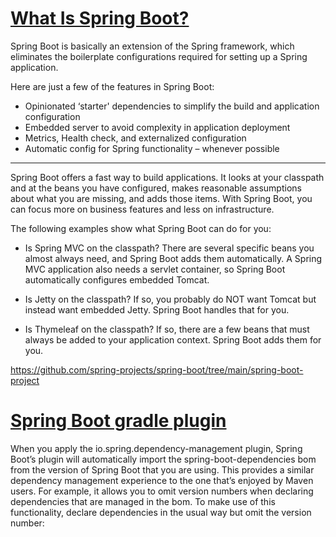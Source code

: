 # [What Is Spring Boot?](https://www.baeldung.com/spring-vs-spring-boot)
Spring Boot is basically an extension of the Spring framework, which eliminates the boilerplate configurations required for setting up a Spring application.

Here are just a few of the features in Spring Boot:

- Opinionated ‘starter' dependencies to simplify the build and application configuration
- Embedded server to avoid complexity in application deployment
- Metrics, Health check, and externalized configuration
- Automatic config for Spring functionality – whenever possible
---
Spring Boot offers a fast way to build applications. 
It looks at your classpath and at the beans you have configured, makes reasonable assumptions about what you are missing, and adds those items. 
With Spring Boot, you can focus more on business features and less on infrastructure.

The following examples show what Spring Boot can do for you:

- Is Spring MVC on the classpath? There are several specific beans you almost always need, and Spring Boot adds them automatically. A Spring MVC application also needs a servlet container, so Spring Boot automatically configures embedded Tomcat.

- Is Jetty on the classpath? If so, you probably do NOT want Tomcat but instead want embedded Jetty. Spring Boot handles that for you.

- Is Thymeleaf on the classpath? If so, there are a few beans that must always be added to your application context. Spring Boot adds them for you.

https://github.com/spring-projects/spring-boot/tree/main/spring-boot-project


# [Spring Boot gradle plugin](https://docs.spring.io/spring-boot/docs/current/gradle-plugin/reference/htmlsingle/#introduction)

When you apply the io.spring.dependency-management plugin, Spring Boot’s plugin will automatically import the spring-boot-dependencies bom from the version of Spring Boot that you are using. This provides a similar dependency management experience to the one that’s enjoyed by Maven users. For example, it allows you to omit version numbers when declaring dependencies that are managed in the bom. To make use of this functionality, declare dependencies in the usual way but omit the version number:

